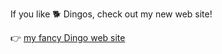 If you like 🐕 Dingos, check out my new web site!

👉 [my fancy Dingo web site](https://dingos.s3.eu-west-1.amazonaws.com/index.html)
